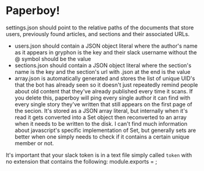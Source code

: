# Paperboy!

settings.json should point to the relative paths of the documents that store users, previously found articles, and sections and their associated URLs.

- users.json should contain a JSON object literal where the author's name as it appears in gryphon is the key and their slack username without the @ symbol should be the value
- sections.json should contain a JSON object literal where the section's name is the key and the section's url with .json at the end is the value
- array.json is automatically generated and stores the list of unique UID's that the bot has already seen so it doesn't just repeatedly remind people about old content that they've already published every time it scans. If you delete this, paperboy will ping every single author it can find with every single story they've written that still appears on the first page of the secion. It's stored as a JSON array literal, but internally when it's read it gets converted into a Set object then reconverted to an array when it needs to be written to the disk. I can't find much information about javascript's specific implementation of Set, but generally sets are better when one simply needs to check if it contains a certain unique member or not.

It's important that your slack token is in a text file simply called `token` with no extension that contains the following:
    module.exports = <a string literal of your token>;
